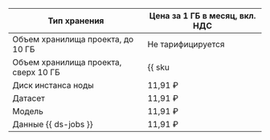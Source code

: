 | Тип хранения | Цена за 1 ГБ в месяц, вкл. НДС |
| --- | --- |
| Объем хранилища проекта, до 10 ГБ | Не тарифицируется |
| Объем хранилища проекта, сверх 10 ГБ | {{ sku|RUB|nbs.network-nvme.allocated|month|string }} |
| Диск инстанса ноды | 11,91 ₽ |
| Датасет | 11,91 ₽ |
| Модель | 11,91 ₽ |
| Данные {{ ds-jobs }} | 11,91 ₽ |
